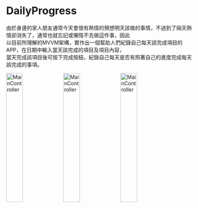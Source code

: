# DailyProgress

由於身邊的家人朋友通常今天會很有熱情的預想明天該做的事情，不過到了隔天熱情卻消失了，通常也就忘記或懶惰不去做這件事，因此  
以目前所理解的MVVM架構，實作出一個幫助人們紀錄自己每天該完成項目的APP，在日期中輸入當天該完成的項目及項目內容，  
當天完成該項目後可按下完成按鈕，紀錄自己每天是否有照著自己的進度完成每天該完成的事項。

<img src="https://images.cakeresume.com/post-images/811d5adc-c35c-4a58-8971-429568a55a39.png" width = "30%" height = "30%" alt="MainController"/>  <img src="https://images.cakeresume.com/post-images/15ab9bf8-e92f-4ddb-b966-db3c695c486f.png" width = "30%" height = "30%" alt="MainController"/>  <img src="https://images.cakeresume.com/post-images/a82c6fe1-404b-4c35-bde2-dac0a4bdde45.png" width = "30%" height = "30%" alt="MainController"/>
